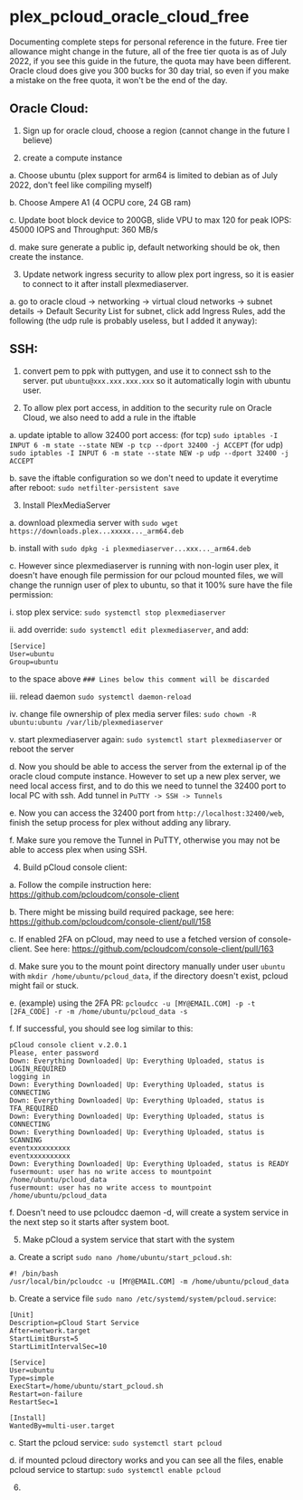 # plex_pcloud_oracle_cloud_free

Documenting complete steps for personal reference in the future. Free tier allowance might change in the future, all of the free tier quota is as of July 2022, if you see this guide in the future, the quota may have been different. Oracle cloud does give you 300 bucks for 30 day trial, so even if you make a mistake on the free quota, it won't be the end of the day.

## Oracle Cloud:

1. Sign up for oracle cloud, choose a region (cannot change in the future I believe)

2. create a compute instance

  a. Choose ubuntu (plex support for arm64 is limited to debian as of July 2022, don't feel like compiling myself)
  
  b. Choose Ampere A1 (4 OCPU core, 24 GB ram)
  
  c. Update boot block device to 200GB, slide VPU to max 120 for peak IOPS: 45000 IOPS and Throughput: 360 MB/s
  
  d. make sure generate a public ip, default networking should be ok, then create the instance.

3. Update network ingress security to allow plex port ingress, so it is easier to connect to it after install plexmediaserver.

  a. go to oracle cloud -> networking -> virtual cloud networks -> subnet details -> Default Security List for subnet, click add Ingress Rules, add the following (the udp rule is probably useless, but I added it anyway):
  
  
## SSH:

1. convert pem to ppk with puttygen, and use it to connect ssh to the server. put `ubuntu@xxx.xxx.xxx.xxx` so it automatically login with ubuntu user.

2. To allow plex port access, in addition to the security rule on Oracle Cloud, we also need to add a rule in the iftable

  a. update iptable to allow 32400 port access: (for tcp) `sudo iptables -I INPUT 6 -m state --state NEW -p tcp --dport 32400 -j ACCEPT` (for udp) `sudo iptables -I INPUT 6 -m state --state NEW -p udp --dport 32400 -j ACCEPT`
  
  b. save the iftable configuration so we don't need to update it everytime after reboot: `sudo netfilter-persistent save`
  
  
3. Install PlexMediaServer

  a. download plexmedia server with `sudo wget https://downloads.plex...xxxxx..._arm64.deb`
  
  b. install with `sudo dpkg -i plexmediaserver...xxx..._arm64.deb`
  
  c. However since plexmediaserver is running with non-login user plex, it doesn't have enough file permission for our pcloud mounted files, we will change the runnign user of plex to ubuntu, so that it 100% sure have the file permission:
  
  i. stop plex service: `sudo systemctl stop plexmediaserver`
  
  ii. add override: `sudo systemctl edit plexmediaserver`, and add:
    
   ```
   [Service]
   User=ubuntu
   Group=ubuntu
   ```
      
   to the space above `### Lines below this comment will be discarded`
      
   iii. relead daemon `sudo systemctl daemon-reload`
    
   iv. change file ownership of plex media server files: `sudo chown -R ubuntu:ubuntu /var/lib/plexmediaserver`
    
   v. start plexmediaserver again: `sudo systemctl start plexmediaserver` or reboot the server
    
  d. Now you should be able to access the server from the external ip of the oracle cloud compute instance. However to set up a new plex server, we need local access first, and to do this we need to tunnel the 32400 port to local PC with ssh. Add tunnel in `PuTTY -> SSH -> Tunnels`
  
  e. Now you can access the 32400 port from `http://localhost:32400/web`, finish the setup process for plex without adding any library.
  
  f. Make sure you remove the Tunnel in PuTTY, otherwise you may not be able to access plex when using SSH.
  
 
4. Build pCloud console client:

  a. Follow the compile instruction here: https://github.com/pcloudcom/console-client
  
  b. There might be missing build required package, see here: https://github.com/pcloudcom/console-client/pull/158
  
  c. If enabled 2FA on pCloud, may need to use a fetched version of console-client. See here: https://github.com/pcloudcom/console-client/pull/163
  
  d. Make sure you to the mount point directory manually under user `ubuntu` with `mkdir /home/ubuntu/pcloud_data`, if the directory doesn't exist, pcloud might fail or stuck.
  
  e. (example) using the 2FA PR: `pcloudcc -u [MY@EMAIL.COM] -p -t [2FA_CODE] -r -m /home/ubuntu/pcloud_data -s`
  
  f. If successful, you should see log similar to this: 
  
  ```
  pCloud console client v.2.0.1
  Please, enter password
  Down: Everything Downloaded| Up: Everything Uploaded, status is LOGIN_REQUIRED
  logging in
  Down: Everything Downloaded| Up: Everything Uploaded, status is CONNECTING
  Down: Everything Downloaded| Up: Everything Uploaded, status is TFA_REQUIRED
  Down: Everything Downloaded| Up: Everything Uploaded, status is CONNECTING
  Down: Everything Downloaded| Up: Everything Uploaded, status is SCANNING
  eventxxxxxxxxxx
  eventxxxxxxxxxx
  Down: Everything Downloaded| Up: Everything Uploaded, status is READY
  fusermount: user has no write access to mountpoint /home/ubuntu/pcloud_data
  fusermount: user has no write access to mountpoint /home/ubuntu/pcloud_data
  ```
  
  f. Doesn't need to use pcloudcc daemon -d, will create a system service in the next step so it starts after system boot.
  
  
5. Make pCloud a system service that start with the system

  a. Create a script `sudo nano /home/ubuntu/start_pcloud.sh`:
  
  ```
  #! /bin/bash
  /usr/local/bin/pcloudcc -u [MY@EMAIL.COM] -m /home/ubuntu/pcloud_data
  ```
    
    
  b. Create a service file `sudo nano /etc/systemd/system/pcloud.service`:
  
  ```
  [Unit]
  Description=pCloud Start Service
  After=network.target
  StartLimitBurst=5
  StartLimitIntervalSec=10

  [Service]
  User=ubuntu
  Type=simple
  ExecStart=/home/ubuntu/start_pcloud.sh
  Restart=on-failure
  RestartSec=1

  [Install]
  WantedBy=multi-user.target
  ```
  
  c. Start the pcloud service: `sudo systemctl start pcloud`
  
  d. if mounted pcloud directory works and you can see all the files, enable pcloud service to startup: `sudo systemctl enable pcloud`
  
6. 
